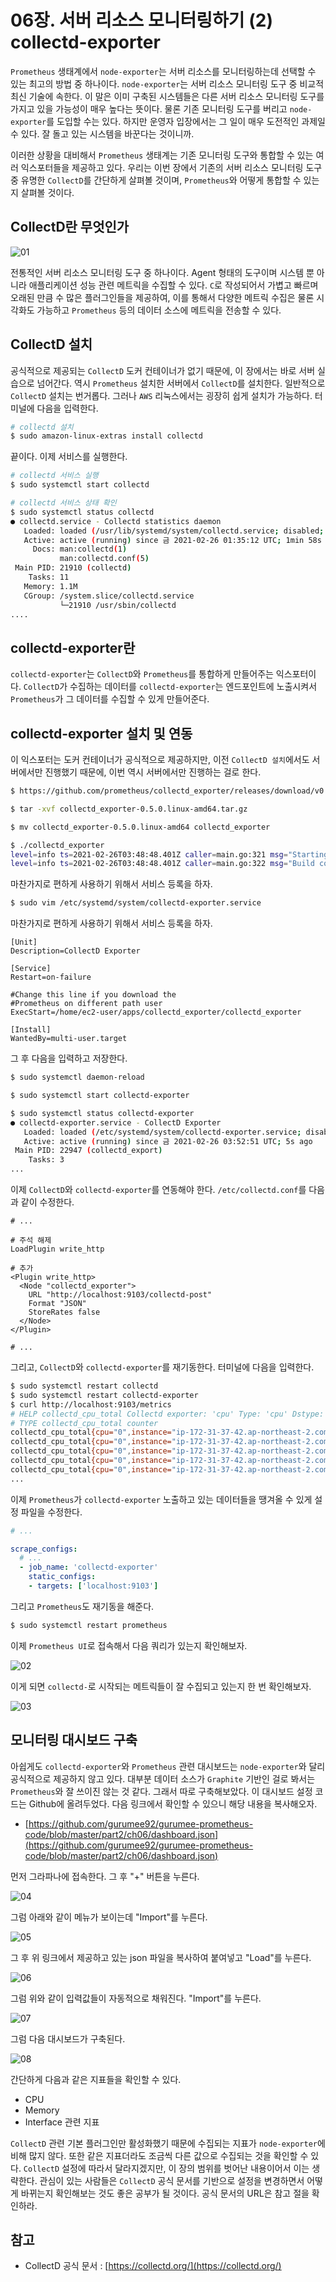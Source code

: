 # 06장. 서버 리소스 모니터링하기 (2) collectd-exporter

`Prometheus` 생태계에서 `node-exporter`는 서버 리소스를 모니터링하는데 선택할 수 있는 최고의 방법 중 하나이다. `node-exporter`는 서버 리소스 모니터링 도구 중 비교적 최신 기술에 속한다. 이 말은 이미 구축된 시스템들은 다른 서버 리소스 모니터링 도구를 가지고 있을 가능성이 매우 높다는 뜻이다. 물론 기존 모니터링 도구를 버리고 `node-exporter`를 도입할 수는 있다. 하지만 운영자 입장에서는 그 일이 매우 도전적인 과제일 수 있다. 잘 돌고 있는 시스템을 바꾼다는 것이니까.

이러한 상황을 대비해서 `Prometheus` 생태계는 기존 모니터링 도구와 통합할 수 있는 여러 익스포터들을 제공하고 있다. 우리는 이번 장에서 기존의 서버 리소스 모니터링 도구 중 유명한 `CollectD`를 간단하게 살펴볼 것이며, `Prometheus`와 어떻게 통합할 수 있는지 살펴볼 것이다.

## CollectD란 무엇인가

![01](./01.png)

전통적인 서버 리소스 모니터링 도구 중 하나이다. Agent 형태의 도구이며 시스템 뿐 아니라 애플리케이션 성능 관련 메트릭을 수집할 수 있다. `C`로 작성되어서 가볍고 빠르며 오래된 만큼 수 많은 플러그인들을 제공하여, 이를 통해서 다양한 메트릭 수집은 물론 시각화도 가능하고 `Prometheus` 등의 데이터 소스에 메트릭을 전송할 수 있다.

## CollectD 설치

공식적으로 제공되는 `CollectD` 도커 컨테이너가 없기 때문에, 이 장에서는 바로 서버 실습으로 넘어간다. 역시 `Prometheus` 설치한 서버에서 `CollectD`를 설치한다. 일반적으로 `CollectD` 설치는 번거롭다. 그러나 `AWS` 리눅스에서는 굉장히 쉽게 설치가 가능하다. 터미널에 다음을 입력한다.

```bash
# collectd 설치
$ sudo amazon-linux-extras install collectd
```

끝이다. 이제 서비스를 실행한다.

```bash
# collectd 서비스 실행
$ sudo systemctl start collectd

# collectd 서비스 상태 확인
$ sudo systemctl status collectd
● collectd.service - Collectd statistics daemon
   Loaded: loaded (/usr/lib/systemd/system/collectd.service; disabled; vendor preset: disabled)
   Active: active (running) since 금 2021-02-26 01:35:12 UTC; 1min 58s ago
     Docs: man:collectd(1)
           man:collectd.conf(5)
 Main PID: 21910 (collectd)
    Tasks: 11
   Memory: 1.1M
   CGroup: /system.slice/collectd.service
           └─21910 /usr/sbin/collectd
....
```

## collectd-exporter란

`collectd-exporter`는 `CollectD`와 `Prometheus`를 통합하게 만들어주는 익스포터이다. `CollectD`가 수집하는 데이터를 `collectd-exporter`는 엔드포인트에 노출시켜서 `Prometheus`가 그 데이터를 수집할 수 있게 만들어준다. 

## collectd-exporter 설치 및 연동

이 익스포터는 도커 컨테이너가 공식적으로 제공하지만, 이전 `CollectD 설치`에서도 서버에서만 진행했기 때문에, 이번 역시 서버에서만 진행하는 걸로 한다.

```bash
$ https://github.com/prometheus/collectd_exporter/releases/download/v0.5.0/collectd_exporter-0.5.0.linux-amd64.tar.gz

$ tar -xvf collectd_exporter-0.5.0.linux-amd64.tar.gz

$ mv collectd_exporter-0.5.0.linux-amd64 collectd_exporter

$ ./collectd_exporter
level=info ts=2021-02-26T03:48:48.401Z caller=main.go:321 msg="Starting collectd_exporter" version="(version=, branch=, revision=)"
level=info ts=2021-02-26T03:48:48.401Z caller=main.go:322 msg="Build context" context="(go=go1.14.2, user=, date=)"
```

마찬가지로 편하게 사용하기 위해서 서비스 등록을 하자.

```bash
$ sudo vim /etc/systemd/system/collectd-exporter.service
```

마찬가지로 편하게 사용하기 위해서 서비스 등록을 하자.

```
[Unit]
Description=CollectD Exporter

[Service]
Restart=on-failure

#Change this line if you download the
#Prometheus on different path user
ExecStart=/home/ec2-user/apps/collectd_exporter/collectd_exporter

[Install]
WantedBy=multi-user.target
```

그 후 다음을 입력하고 저장한다.

```bash
$ sudo systemctl daemon-reload

$ sudo systemctl start collectd-exporter

$ sudo systemctl status collectd-exporter
● collectd-exporter.service - CollectD Exporter
   Loaded: loaded (/etc/systemd/system/collectd-exporter.service; disabled; vendor preset: disabled)
   Active: active (running) since 금 2021-02-26 03:52:51 UTC; 5s ago
 Main PID: 22947 (collectd_export)
    Tasks: 3
...
```

이제 `CollectD`와 `collectd-exporter`를 연동해야 한다. `/etc/collectd.conf`를 다음과 같이 수정한다.

```
# ...

# 주석 해제 
LoadPlugin write_http

# 추가
<Plugin write_http>
  <Node "collectd_exporter">
    URL "http://localhost:9103/collectd-post"
    Format "JSON"
    StoreRates false
  </Node>
</Plugin>

# ...
```

그리고, `CollectD`와 `collectd-exporter`를 재기동한다. 터미널에 다음을 입력한다.

```bash
$ sudo systemctl restart collectd
$ sudo systemctl restart collectd-exporter
$ curl http://localhost:9103/metrics
# HELP collectd_cpu_total Collectd exporter: 'cpu' Type: 'cpu' Dstype: 'api.Derive' Dsname: 'value'
# TYPE collectd_cpu_total counter
collectd_cpu_total{cpu="0",instance="ip-172-31-37-42.ap-northeast-2.compute.internal",type="idle"} 1.80270717e+08
collectd_cpu_total{cpu="0",instance="ip-172-31-37-42.ap-northeast-2.compute.internal",type="interrupt"} 0
collectd_cpu_total{cpu="0",instance="ip-172-31-37-42.ap-northeast-2.compute.internal",type="nice"} 674
collectd_cpu_total{cpu="0",instance="ip-172-31-37-42.ap-northeast-2.compute.internal",type="softirq"} 2605
collectd_cpu_total{cpu="0",instance="ip-172-31-37-42.ap-northeast-2.compute.internal",type="steal"} 16633
...
```

이제 `Prometheus`가 `collectd-exporter` 노출하고 있는 데이터들을 땡겨올 수 있게 설정 파일을 수정한다.

```yml
# ...

scrape_configs:
  # ...  
  - job_name: 'collectd-exporter'
    static_configs:
    - targets: ['localhost:9103']
```

그리고 `Prometheus`도 재기동을 해준다.

```bash
$ sudo systemctl restart prometheus
```

이제 `Prometheus UI`로 접속해서 다음 쿼리가 있는지 확인해보자.

![02](./02.png)

이게 되면 `collectd-`로 시작되는 메트릭들이 잘 수집되고 있는지 한 번 확인해보자.

![03](./03.png)

## 모니터링 대시보드 구축

아쉽게도 `collectd-exporter`와 `Prometheus` 관련 대시보드는 `node-exporter`와 달리 공식적으로 제공하지 않고 있다. 대부분 데이터 소스가 `Graphite` 기반인 걸로 봐서는 `Prometheus`와 잘 쓰이진 않는 것 같다. 그래서 따로 구축해보았다. 이 대시보드 설정 코드는 Github에 올려두었다. 다음 링크에서 확인할 수 있으니 해당 내용을 복사해오자.

* [https://github.com/gurumee92/gurumee-prometheus-code/blob/master/part2/ch06/dashboard.json](https://github.com/gurumee92/gurumee-prometheus-code/blob/master/part2/ch06/dashboard.json)

먼저 그라파나에 접속한다. 그 후 "+" 버튼을 누른다.

![04](./04.png)

그럼 아래와 같이 메뉴가 보이는데 "Import"를 누른다.

![05](./05.png)

그 후 위 링크에서 제공하고 있는 json 파일을 복사하여 붙여넣고 "Load"를 누른다.

![06](./06.png)

그럼 위와 같이 입력값들이 자동적으로 채워진다. "Import"를 누른다.

![07](./07.png)

그럼 다음 대시보드가 구축된다.

![08](./08.png)

간단하게 다음과 같은 지표들을 확인할 수 있다.

* CPU
* Memory
* Interface 관련 지표

`CollectD` 관련 기본 플러그인만 활성화했기 때문에 수집되는 지표가 `node-exporter`에 비해 많지 않다. 또한 같은 지표더라도 조금씩 다른 값으로 수집되는 것을 확인할 수 있다. `CollectD` 설정에 따라서 달라지겠지만, 이 장의 범위를 벗어난 내용이어서 이는 생략한다. 관심이 있는 사람들은 `CollectD` 공식 문서를 기반으로 설정을 변경하면서 어떻게 바뀌는지 확인해보는 것도 좋은 공부가 될 것이다. 공식 문서의 URL은 참고 절을 확인하라.

## 참고

* CollectD 공식 문서 : [https://collectd.org/](https://collectd.org/)

